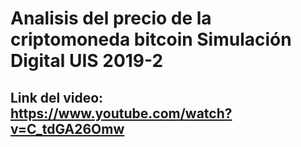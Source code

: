 # Analisis del precio de la criptomoneda bitcoin Simulación Digital UIS 2019-2

## Link del video: https://www.youtube.com/watch?v=C_tdGA26Omw
